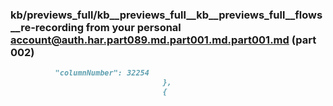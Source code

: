 ### kb/previews_full/kb__previews_full__kb__previews_full__flows__re-recording from your personal account@auth.har.part089.md.part001.md.part001.md (part 002)

```md
          "columnNumber": 32254
                                  },
                                  {
                               
```

```
